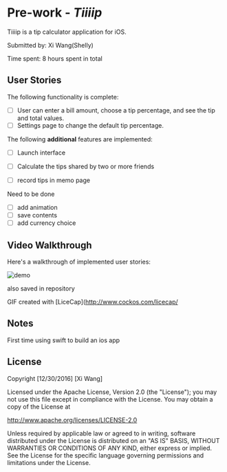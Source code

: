 
# Pre-work - *Tiiiip*

Tiiiip is a tip calculator application for iOS.

Submitted by: Xi Wang(Shelly)

Time spent: 8 hours spent in total

## User Stories

The following functionality is complete:

* [ ] User can enter a bill amount, choose a tip percentage, and see the tip and total values.
* [ ] Settings page to change the default tip percentage.

The following **additional** features are implemented:

* [ ] Launch interface
* [ ] Calculate the tips shared by two or more friends
* [ ] record tips in memo page


Need to be done
* [ ] add animation 
* [ ] save contents
* [ ] add currency choice

## Video Walkthrough 

Here's a walkthrough of implemented user stories:

![demo](https://cloud.githubusercontent.com/assets/19783300/21559303/8b68b9fc-cdfe-11e6-9af5-b760b55b13d3.gif)

also saved in repository

GIF created with [LiceCap](http://www.cockos.com/licecap/

## Notes

First time using swift to build an ios app

## License

Copyright [12/30/2016] [Xi Wang]

Licensed under the Apache License, Version 2.0 (the "License");
you may not use this file except in compliance with the License.
You may obtain a copy of the License at

http://www.apache.org/licenses/LICENSE-2.0

Unless required by applicable law or agreed to in writing, software
distributed under the License is distributed on an "AS IS" BASIS,
WITHOUT WARRANTIES OR CONDITIONS OF ANY KIND, either express or implied.
See the License for the specific language governing permissions and
limitations under the License.

